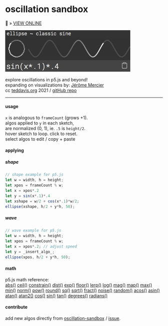 # oscillation sandbox

🔗  » [VIEW ONLINE](https://ffd8.github.io/oscillation-sandbox/)

<img src="includes/images/osc.png" width="400px">  

explore oscillations in p5.js and beyond!  
expanding on visualizations by: [Jérôme Mercier](https://www.pizza-punk.com/oscillation-functions/)  
cc [teddavis.org](https://teddavis.org/) 2021 / [gitHub repo](https://github.com/ffd8/oscillation-sandbox)

-----

#### usage	

`x` is analogous to `frameCount` (grows +1).  
algos applied to `y` in each sketch,  
are normalized (0, 1), ie. `.5` is `height/2`.  
hover sketch to loop. click to reset.  
select algos to edit / copy + paste  

#### applying

##### shape

```js 
// shape example for p5.js
let w = width, h = height;
let xpos = frameCount % w;
let x = xpos*.2
let y = sin(x*.1)*.4
let xshape = w/2 + cos(x*.1)*w/2;
ellipse(xshape, h/2 + y*h, 50);
```

##### wave

```js 
// wave example for p5.js
let w = width, h = height;
let xpos = frameCount % w;
let x = xpos*.2; // adjust speed
let y = _insert_algo_;
ellipse(xpos, h/2 + y*h, 50);
```

#### math

p5.js math reference:  
[abs()](https://p5js.org/reference/#/p5/abs) [ceil()](https://p5js.org/reference/#/p5/ceil) [constrain()](https://p5js.org/reference/#/p5/constrain) [dist()](https://p5js.org/reference/#/p5/dist) [exp()](https://p5js.org/reference/#/p5/exp) [floor()](https://p5js.org/reference/#/p5/floor) [lerp()](https://p5js.org/reference/#/p5/lerp) [log()](https://p5js.org/reference/#/p5/log) [mag()](https://p5js.org/reference/#/p5/mag) [map()](https://p5js.org/reference/#/p5/map) [max()](https://p5js.org/reference/#/p5/max) [min()](https://p5js.org/reference/#/p5/min) [norm()](https://p5js.org/reference/#/p5/norm) [pow()](https://p5js.org/reference/#/p5/pow) [round()](https://p5js.org/reference/#/p5/round) [sq()](https://p5js.org/reference/#/p5/sq) [sqrt()](https://p5js.org/reference/#/p5/sqrt) [fract()](https://p5js.org/reference/#/p5/fract) [noise()](https://p5js.org/reference/#/p5/noise) [random()](https://p5js.org/reference/#/p5/random) [acos()](https://p5js.org/reference/#/p5/acos) [asin()](https://p5js.org/reference/#/p5/asin) [atan()](https://p5js.org/reference/#/p5/atan) [atan2()](https://p5js.org/reference/#/p5/atan2) [cos()](https://p5js.org/reference/#/p5/cos) [sin()](https://p5js.org/reference/#/p5/sin) [tan()](https://p5js.org/reference/#/p5/tan) [degrees()](https://p5js.org/reference/#/p5/degrees) [radians()](https://p5js.org/reference/#/p5/radians)

#### contribute

add new algos directly from [oscillation-sandbox](https://ffd8.github.io/oscillation-sandbox/) / [issue](https://github.com/ffd8/oscillation-sandbox/issues).  
